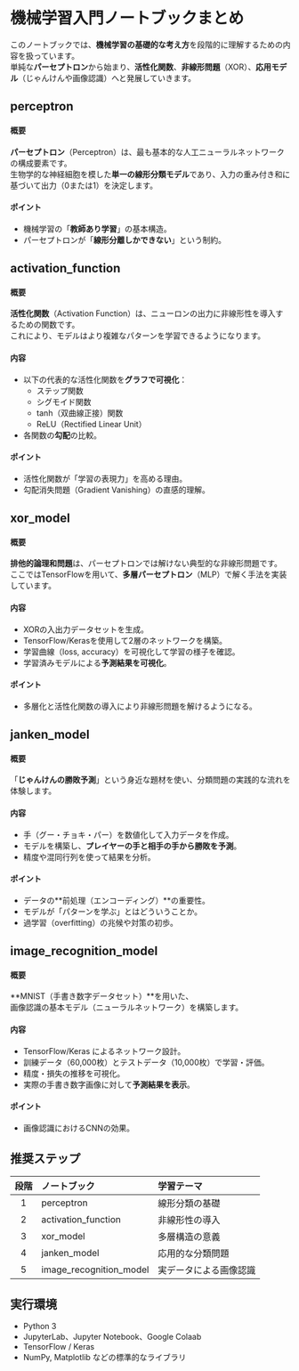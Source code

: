 # 機械学習入門ノートブックまとめ

このノートブックでは、**機械学習の基礎的な考え方**を段階的に理解するための内容を扱っています。  
単純な**パーセプトロン**から始まり、**活性化関数**、**非線形問題**（XOR）、**応用モデル**（じゃんけんや画像認識）へと発展していきます。


## perceptron

#### 概要
**パーセプトロン**（Perceptron）は、最も基本的な人工ニューラルネットワークの構成要素です。  
生物学的な神経細胞を模した**単一の線形分類モデル**であり、入力の重み付き和に基づいて出力（0または1）を決定します。

#### ポイント
- 機械学習の「**教師あり学習**」の基本構造。
- パーセプトロンが「**線形分離しかできない**」という制約。

## activation_function

#### 概要
**活性化関数**（Activation Function）は、ニューロンの出力に非線形性を導入するための関数です。  
これにより、モデルはより複雑なパターンを学習できるようになります。

#### 内容
- 以下の代表的な活性化関数を**グラフで可視化**：
  - ステップ関数
  - シグモイド関数
  - tanh（双曲線正接）関数
  - ReLU（Rectified Linear Unit）
- 各関数の**勾配**の比較。

#### ポイント
- 活性化関数が「学習の表現力」を高める理由。
- 勾配消失問題（Gradient Vanishing）の直感的理解。

## xor_model

#### 概要
**排他的論理和問題**は、パーセプトロンでは解けない典型的な非線形問題です。  
ここではTensorFlowを用いて、**多層パーセプトロン**（MLP）で解く手法を実装しています。

#### 内容
- XORの入出力データセットを生成。
- TensorFlow/Kerasを使用して2層のネットワークを構築。
- 学習曲線（loss, accuracy）を可視化して学習の様子を確認。
- 学習済みモデルによる**予測結果を可視化**。

#### ポイント
- 多層化と活性化関数の導入により非線形問題を解けるようになる。

## janken_model

#### 概要
「**じゃんけんの勝敗予測**」という身近な題材を使い、分類問題の実践的な流れを体験します。

#### 内容
- 手（グー・チョキ・パー）を数値化して入力データを作成。
- モデルを構築し、**プレイヤーの手と相手の手から勝敗を予測**。
- 精度や混同行列を使って結果を分析。

#### ポイント
- データの**前処理（エンコーディング）**の重要性。
- モデルが「パターンを学ぶ」とはどういうことか。
- 過学習（overfitting）の兆候や対策の初歩。

## image_recognition_model

#### 概要
**MNIST（手書き数字データセット）**を用いた、  
画像認識の基本モデル（ニューラルネットワーク）を構築します。

#### 内容
- TensorFlow/Keras によるネットワーク設計。
- 訓練データ（60,000枚）とテストデータ（10,000枚）で学習・評価。
- 精度・損失の推移を可視化。
- 実際の手書き数字画像に対して**予測結果を表示**。

#### ポイント
- 画像認識におけるCNNの効果。

## 推奨ステップ

| 段階 | ノートブック | 学習テーマ |
|:--:|:--|:--|
| 1 | perceptron | 線形分類の基礎 |
| 2 | activation_function | 非線形性の導入 |
| 3 | xor_model | 多層構造の意義 |
| 4 | janken_model | 応用的な分類問題 |
| 5 | image_recognition_model | 実データによる画像認識 |

## 実行環境

- Python 3
- JupyterLab、Jupyter Notebook、Google Colaab
- TensorFlow / Keras  
- NumPy, Matplotlib などの標準的なライブラリ  
